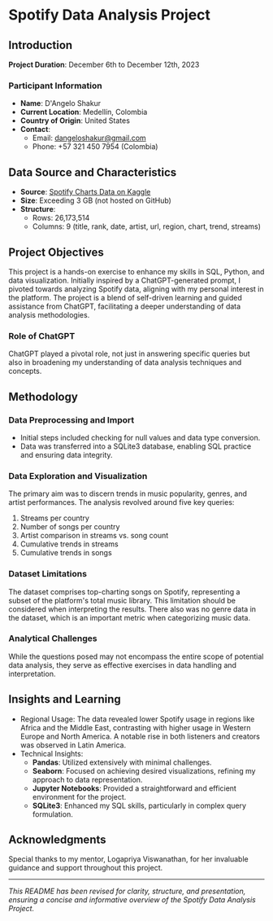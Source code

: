 # Spotify Data Analysis Project

## Introduction
**Project Duration**: December 6th to December 12th, 2023

### Participant Information
- **Name**: D'Angelo Shakur
- **Current Location**: Medellín, Colombia
- **Country of Origin**: United States
- **Contact**: 
  - Email: dangeloshakur@gmail.com
  - Phone: +57 321 450 7954 (Colombia)

## Data Source and Characteristics
- **Source**: [Spotify Charts Data on Kaggle](https://www.kaggle.com/datasets/dhruvildave/spotify-charts)
- **Size**: Exceeding 3 GB (not hosted on GitHub)
- **Structure**: 
  - Rows: 26,173,514
  - Columns: 9 (title, rank, date, artist, url, region, chart, trend, streams)

## Project Objectives
This project is a hands-on exercise to enhance my skills in SQL, Python, and data visualization. Initially inspired by a ChatGPT-generated prompt, I pivoted towards analyzing Spotify data, aligning with my personal interest in the platform. The project is a blend of self-driven learning and guided assistance from ChatGPT, facilitating a deeper understanding of data analysis methodologies.

### Role of ChatGPT
ChatGPT played a pivotal role, not just in answering specific queries but also in broadening my understanding of data analysis techniques and concepts.

## Methodology
### Data Preprocessing and Import
- Initial steps included checking for null values and data type conversion.
- Data was transferred into a SQLite3 database, enabling SQL practice and ensuring data integrity.

### Data Exploration and Visualization
The primary aim was to discern trends in music popularity, genres, and artist performances. The analysis revolved around five key queries:
1. Streams per country
2. Number of songs per country
3. Artist comparison in streams vs. song count
4. Cumulative trends in streams
5. Cumulative trends in songs

### Dataset Limitations
The dataset comprises top-charting songs on Spotify, representing a subset of the platform's total music library. This limitation should be considered when interpreting the results. There also was no genre data in the dataset, which is an important metric when categorizing music data.

### Analytical Challenges
While the questions posed may not encompass the entire scope of potential data analysis, they serve as effective exercises in data handling and interpretation.

## Insights and Learning
- Regional Usage: The data revealed lower Spotify usage in regions like Africa and the Middle East, contrasting with higher usage in Western Europe and North America. A notable rise in both listeners and creators was observed in Latin America.
- Technical Insights: 
  - **Pandas**: Utilized extensively with minimal challenges.
  - **Seaborn**: Focused on achieving desired visualizations, refining my approach to data representation.
  - **Jupyter Notebooks**: Provided a straightforward and efficient environment for the project.
  - **SQLite3**: Enhanced my SQL skills, particularly in complex query formulation.

## Acknowledgments
Special thanks to my mentor, Logapriya Viswanathan, for her invaluable guidance and support throughout this project.

---

*This README has been revised for clarity, structure, and presentation, ensuring a concise and informative overview of the Spotify Data Analysis Project.*